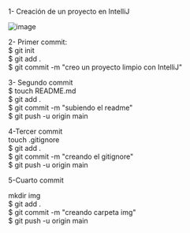1- Creación de un proyecto en IntelliJ

![image](https://user-images.githubusercontent.com/113994483/201711865-978cc4bf-8755-4d49-8dc0-4d716e2b6885.png)


2- Primer commit:<br>
$ git init<br>
$ git add .<br>
$ git commit -m "creo un proyecto limpio con IntelliJ"<br>

3- Segundo commit  <br>
$ touch README.md<br>
$ git add .<br>
$ git commit -m "subiendo el readme"<br>
$ git push -u origin main<br>

4-Tercer commit <br>
touch .gitignore <br>
$ git add .<br>
$ git commit -m "creando el gitignore"<br>
$ git push -u origin main<br>

5-Cuarto commit<br>

mkdir img<br>
$ git add .<br>
$ git commit -m "creando carpeta img"<br>
$ git push -u origin main<br>
